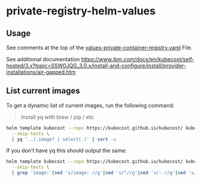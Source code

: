 # private-registry-helm-values

## Usage

See comments at the top of the [values-private-container-registry.yaml](values-private-container-registry.yaml) File.

See additional documentation <https://www.ibm.com/docs/en/kubecost/self-hosted/3.x?topic=SSW0JQG_3.0.x/install-and-configure/install/provider-installations/air-gapped.htm>

## List current images

To get a dynamic list of current images, run the following command:
> Install yq with brew / pip / etc

```sh
helm template kubecost --repo https://kubecost.github.io/kubecost/ kubecost \
  --skip-tests \
  | yq '..|.image? | select(.)' | sort -u
```

If you don't have yq this should output the same:

```sh
helm template kubecost --repo https://kubecost.github.io/kubecost/ kubecost  \
  --skip-tests \
  | grep 'image:'|sed 's/image: //g'|sed 's/"//g'|sed 's/- //g'|sed 's/ //g' | sort -u
```
